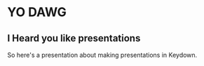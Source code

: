 # YO DAWG

## I Heard you like presentations

So here's a presentation about making presentations in Keydown.